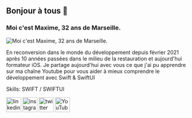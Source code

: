 ## Bonjour à tous 👋
### Moi c'est Maxime, 32 ans de Marseille.

![Moi c'est Maxime, 32 ans de Marseille.](https://github.com/ObjectifDeveloppeur/ObjectifDeveloppeur/blob/main/bannie%CC%80re.png)

En reconversion dans le monde du développement depuis février 2021 après 10 années passées dans le milieu de la restauration et aujourd'hui formateur iOS.
Je partage aujourd'hui avec vous ce que j'ai pu apprendre sur ma chaîne Youtube pour vous aider à mieux comprendre le développement avec Swift & SwiftUI

Skills: SWIFT / SWIFTUI



[<img src='https://cdn.jsdelivr.net/npm/simple-icons@3.0.1/icons/linkedin.svg' alt='linkedin' height='40'>](https://www.linkedin.com/in/maxime-lathière/)  [<img src='https://cdn.jsdelivr.net/npm/simple-icons@3.0.1/icons/instagram.svg' alt='instagram' height='40'>](https://www.instagram.com/objectif.developpeur/)  [<img src='https://cdn.jsdelivr.net/npm/simple-icons@3.0.1/icons/twitter.svg' alt='twitter' height='40'>](https://twitter.com/objectif_DeviOS)  [<img src='https://cdn.jsdelivr.net/npm/simple-icons@3.0.1/icons/youtube.svg' alt='YouTube' height='40'>](https://www.youtube.com/channel/UCnB6IjxAedGERhQlmKTF8Rw)  

